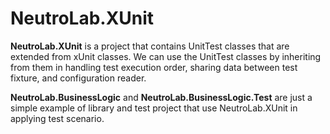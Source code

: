 # NeutroLab.XUnit
**NeutroLab.XUnit** is a project that contains UnitTest classes that are extended from xUnit classes. 
We can use the UnitTest classes by inheriting from them in handling test execution order, sharing data between test fixture, and configuration reader.

**NeutroLab.BusinessLogic** and **NeutroLab.BusinessLogic.Test** are just a simple example of library and test project that use NeutroLab.XUnit in applying test scenario.




